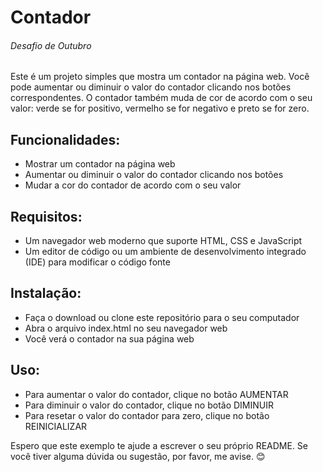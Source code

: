 # Contador

###### Desafio de Outubro

Este é um projeto simples que mostra um contador na página web. Você pode aumentar ou diminuir o valor do contador clicando nos botões correspondentes. O contador também muda de cor de acordo com o seu valor: verde se for positivo, vermelho se for negativo e preto se for zero.

## Funcionalidades:
* Mostrar um contador na página web
* Aumentar ou diminuir o valor do contador clicando nos botões
* Mudar a cor do contador de acordo com o seu valor

## Requisitos:
* Um navegador web moderno que suporte HTML, CSS e JavaScript
* Um editor de código ou um ambiente de desenvolvimento integrado (IDE) para modificar o código fonte

## Instalação:
* Faça o download ou clone este repositório para o seu computador
* Abra o arquivo index.html no seu navegador web
* Você verá o contador na sua página web

## Uso:
* Para aumentar o valor do contador, clique no botão AUMENTAR
* Para diminuir o valor do contador, clique no botão DIMINUIR
* Para resetar o valor do contador para zero, clique no botão REINICIALIZAR


Espero que este exemplo te ajude a escrever o seu próprio README. Se você tiver alguma dúvida ou sugestão, por favor, me avise. 😊